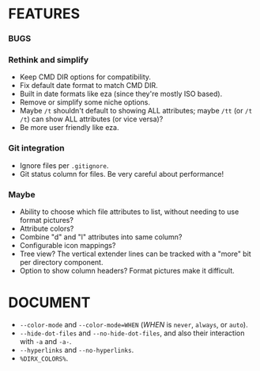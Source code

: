 # FEATURES

### BUGS

### Rethink and simplify
- Keep CMD DIR options for compatibility.
- Fix default date format to match CMD DIR.
- Built in date formats like eza (since they're mostly ISO based).
- Remove or simplify some niche options.
- Maybe `/t` shouldn't default to showing ALL attributes; maybe `/tt` (or `/t /t`) can show ALL attributes (or vice versa)?
- Be more user friendly like eza.

### Git integration
- Ignore files per `.gitignore`.
- Git status column for files.  Be very careful about performance!

### Maybe
- Ability to choose which file attributes to list, without needing to use format pictures?
- Attribute colors?
- Combine "d" and "l" attributes into same column?
- Configurable icon mappings?
- Tree view?  The vertical extender lines can be tracked with a "more" bit per directory component.
- Option to show column headers?  Format pictures make it difficult.

# DOCUMENT

- `--color-mode` and `--color-mode=WHEN` (_WHEN_ is `never`, `always`, or `auto`).
- `--hide-dot-files` and `--no-hide-dot-files`, and also their interaction with `-a` and `-a-`.
- `--hyperlinks` and `--no-hyperlinks`.
- `%DIRX_COLORS%`.

